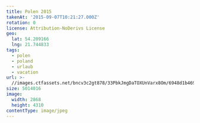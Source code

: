 ```yaml
---
title: Polen 2015
takenAt: '2015-09-07T10:21:27.000Z'
rotation: 0
license: Attribution-NoDerivs License
geo:
  lat: 54.209166
  lng: 21.744833
tags:
  - polen
  - poland
  - urlaub
  - vacation
url: >-
  //images.ctfassets.net/bncv3c2gt878/33PbkJmgDaTOXUnVarx8Om/6948d1b469a16514a6c64f6dcdec75f1/polen-2015_25862562511_o
size: 5014016
image:
  width: 2868
  height: 4310
contentType: image/jpeg
---
```



